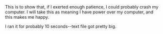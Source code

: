This is to show that, if I exerted enough patience, I could probably crash my computer.
I will take this as meaning I have power over my computer, and this makes me happy.

I ran it for probably 10 seconds--text file got pretty big.